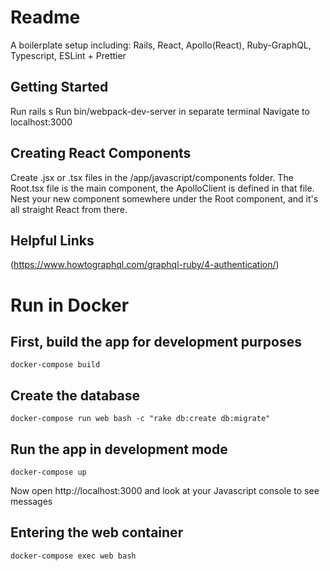 # Readme

A boilerplate setup including: Rails, React, Apollo(React), Ruby-GraphQL, Typescript, ESLint + Prettier

## Getting Started

Run rails s
Run bin/webpack-dev-server in separate terminal
Navigate to localhost:3000

## Creating React Components

Create .jsx or .tsx files in the /app/javascript/components folder.
The Root.tsx file is the main component, the ApolloClient is defined in that file.
Nest your new component somewhere under the Root component, and it's all straight React from there.

## Helpful Links

(https://www.howtographql.com/graphql-ruby/4-authentication/)

# Run in Docker

## First, build the app for development purposes

`docker-compose build`

## Create the database

`docker-compose run web bash -c "rake db:create db:migrate"`

## Run the app in development mode

`docker-compose up`

Now open http://localhost:3000 and look at your Javascript console to see messages

## Entering the web container

`docker-compose exec web bash`
